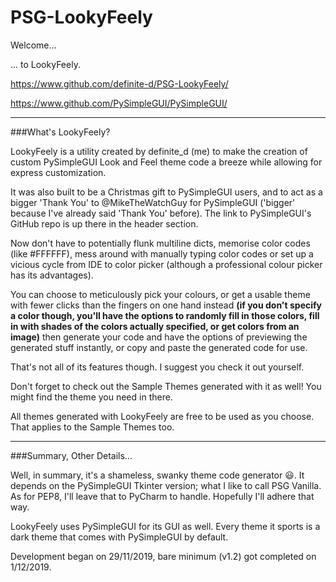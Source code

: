 ﻿# PSG-LookyFeely

Welcome...

... to LookyFeely.

https://www.github.com/definite-d/PSG-LookyFeely/

https://www.github.com/PySimpleGUI/PySimpleGUI/
___________________________________________________________________________________

###What's LookyFeely?

LookyFeely is a utility created by definite_d (me) to make the creation of
custom PySimpleGUI Look and Feel theme code a breeze while allowing for express 
customization.
 
It was also built to be a Christmas gift to
PySimpleGUI users, and to act as a bigger 'Thank You' to @MikeTheWatchGuy for
PySimpleGUI ('bigger' because I've already said 'Thank You' before). The link to
PySimpleGUI's GitHub repo is up there in the header section.

Now don't have to potentially flunk multiline dicts, memorise color codes (like #FFFFFF), mess around
with manually typing color codes or set up a vicious cycle from IDE to color picker
(although a professional colour picker has its advantages).
 
You can choose to meticulously pick your colours, or get a usable theme with fewer 
clicks than the fingers on one hand instead **(if you don't specify a color though, 
you'll have the options to randomly fill in those colors, fill in with shades of the 
colors actually specified, or get colors from an image)** then generate your code and 
have the options of previewing the generated stuff instantly, or copy and paste the 
generated code for use.

That's not all of its features though. I suggest you check it out yourself.

Don't forget to check out the Sample Themes generated with it as well! You might find the theme
you need in there.

All themes generated with LookyFeely are free to be used as you choose. That applies to
the Sample Themes too.
______________________________________________________________________________________

###Summary, Other Details...

Well, in summary, it's a shameless, swanky theme code generator :smiley:.
It depends on the PySimpleGUI Tkinter version; what I like to call PSG Vanilla.
As for PEP8, I'll leave that to PyCharm to handle. Hopefully I'll adhere that way.

LookyFeely uses PySimpleGUI for its GUI as well. Every theme it sports is a dark
theme that comes with PySimpleGUI by default.

Development began on 29/11/2019, bare minimum (v1.2) got completed on 1/12/2019.

